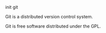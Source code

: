 init git

Git is a distributed version control system.

Git is free software distributed under the GPL.